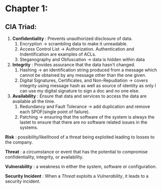 # Chapter 1:


## CIA Triad:
1. **Confidentiality** : Prevents unauthorized disclosure of data.
   1.  Encryption -> scrambling data to make it unreadable.
   2.  Access Control List -> Authorization. Authentication and Indentification are examples of ACLs.
   3.  Steganography and Obfuscation -> data is hidden within data
2. **Integrity** : Provides assurance that the data hasn't changed. 
   1. Hashing -> an identification string produced from a message which cannot be obtained by any message other than the one given.
   2. Digital Signatures, Certificates, and Non-Repudiation -> covers integrity using message hash as well as source of identity as only I can use my digital signature to sign a doc and no one else. 
3. **Availability** : Ensure that data and services to access the data are available all the time. 
   1. Redundancy and Fault Tolerance -> add duplication and remove each SPOF(single point of failure).
   2. Patching -> ensuring that the software of the system is always the lastet to ensure that there are no software related issues in the systems.  


**Risk** : possibility/likelihood of a threat being exploited leading to losses to the company. 

**Threat** : a circumstance or event that has the potential to compromise confidentiality, integrity, or availability.

**Vulnerability** : a weakness in either the system, software or configuration. 

**Security Incident** : When a *Threat* exploits a *Vulnerability*, it leads to a security incident.

